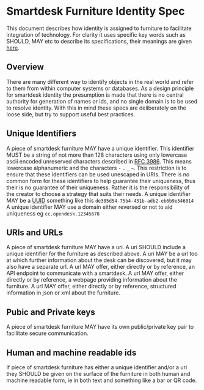 # Smartdesk Furniture Identity Spec

This document describes how identity is assigned to furniture to facilitate integration of technology. For clarity it uses specific key words such as SHOULD, MAY etc to describe its specifications, their meanings are given [here](key_word_definitions.md).

## Overview

There are many different way to identify objects in the real world and refer to them from within computer systems or databases. As a design principle for smartdesk identity the presumption is made that there is no central authority for generation of names or ids, and no single domain is to be used to resolve identity. With this in mind these specs are deliberately on the loose side, but try to support useful best practices.


## Unique Identifiers

A piece of smartdesk furniture MAY have a unique identifier. 
This identifier MUST be a string of not more than 128 characters using only lowercase ascii encoded unreserved characters described in [RFC 3986](http://tools.ietf.org/html/rfc3986#section-2.3). This means lowercase alphanumeric and the characters `-`  `.`  `_`  `~`. This restriction is to ensure that these identifiers can be used unescaped in URIs.
There is no common form for these identifiers to help guarantee their uniqueness, thus their is no guarantee of their uniqueness. Rather it is the responsibility of the creator to choose a strategy that suits their needs.
A unique identifier MAY be a [UUID](https://en.wikipedia.org/wiki/Universally_unique_identifier) something like this `de305d54-75b4-431b-adb2-eb6b9e546014`
A unique identifier MAY use a domain either reversed or not to aid uniqueness eg `cc.opendesk.12345678`


## URIs and URLs

A piece of smartdesk furniture MAY have a uri.
A uri SHOULD include a unique identifier for the furniture as described above.
A uri MAY be a url too at which further information about the desk can be discovered, but it may also have a separate url.
A url MAY offer, either directly or by reference,  an API endpoint to communicate with a smartdesk.
A url MAY offer, either directly or by reference,  a webpage providing information about the furniture.
A url MAY offer, either directly or by reference,  structured information in json or xml about the furniture.


## Pubic and Private keys

A piece of smartdesk furniture MAY have its own public/private key pair to facilitate secure communication.


## Human and machine readable ids

If piece of smartdesk furniture has either a unique identifier and/or a uri they SHOULD be given on the surface of the furniture in both human and machine readable form, ie in both text and something like a bar or QR code.